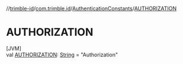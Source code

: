 //[trimble-id](../../../index.md)/[com.trimble.id](../index.md)/[AuthenticationConstants](index.md)/[AUTHORIZATION](-a-u-t-h-o-r-i-z-a-t-i-o-n.md)

# AUTHORIZATION

[JVM]\
val [AUTHORIZATION](-a-u-t-h-o-r-i-z-a-t-i-o-n.md): [String](https://docs.oracle.com/javase/8/docs/api/java/lang/String.html) = &quot;Authorization&quot;
